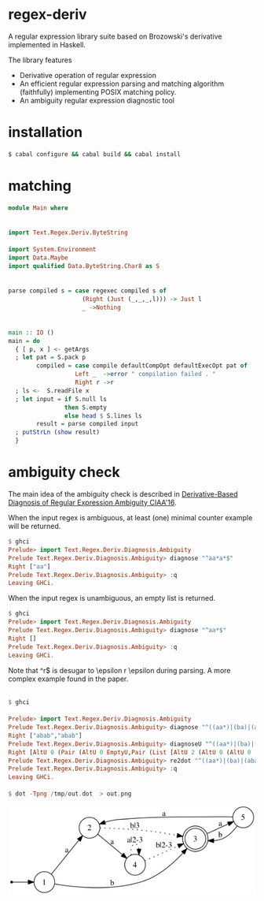 regex-deriv
===========

A regular expression library suite based on Brozowski's derivative implemented in Haskell.

The library features 
- Derivative operation of regular expression
- An efficient regular expression parsing and matching algorithm (faithfully) implementing POSIX matching policy.
- An ambiguity regular expression diagnostic tool

installation
============
```bash
$ cabal configure && cabal build && cabal install
```
matching 
===========
```haskell
module Main where


import Text.Regex.Deriv.ByteString

import System.Environment
import Data.Maybe
import qualified Data.ByteString.Char8 as S


parse compiled s = case regexec compiled s of 
                     (Right (Just (_,_,_,l))) -> Just l
                     _ ->Nothing


main :: IO ()
main = do 
  { [ p, x ] <- getArgs
  ; let pat = S.pack p
        compiled = case compile defaultCompOpt defaultExecOpt pat of
                   Left _  ->error " compilation failed . "
                   Right r ->r
  ; ls <-  S.readFile x
  ; let input = if S.null ls  
                then S.empty 
                else head $ S.lines ls
        result = parse compiled input
  ; putStrLn (show result)
  }
```
ambiguity check
=============
The main idea of the ambiguity check is described in
[Derivative-Based Diagnosis of Regular Expression Ambiguity CIAA'16](http://www.home.hs-karlsruhe.de/~suma0002/publications/DerivativesDiagnosisRegExAmbiguity.pdf).

When the input regex is ambiguous, at least (one) minimal counter
example will be returned.
```haskell
$ ghci
Prelude> import Text.Regex.Deriv.Diagnosis.Ambiguity
Prelude Text.Regex.Deriv.Diagnosis.Ambiguity> diagnose "^aa*a*$"
Right ["aa"]
Prelude Text.Regex.Deriv.Diagnosis.Ambiguity> :q
Leaving GHCi.
```
When the input regex is unambiguous, an empty list is returned.
```haskell
$ ghci
Prelude> import Text.Regex.Deriv.Diagnosis.Ambiguity
Prelude Text.Regex.Deriv.Diagnosis.Ambiguity> diagnose "^aa*$"
Right []
Prelude Text.Regex.Deriv.Diagnosis.Ambiguity> :q
Leaving GHCi.
```

Note that ^r$ is desugar to \epsilon r \epsilon during parsing.
A more complex example found in the paper.  
```haskell

$ ghci

Prelude> import Text.Regex.Deriv.Diagnosis.Ambiguity
Prelude Text.Regex.Deriv.Diagnosis.Ambiguity> diagnose "^((aa*)|(ba)|(aba))*b$"
Right ["abab","abab"]
Prelude Text.Regex.Deriv.Diagnosis.Ambiguity> diagnoseU "^((aa*)|(ba)|(aba))*b$"
Right [AltU 0 (Pair (AltU 0 EmptyU,Pair (List [AltU 2 (AltU 0 (AltU 0 (Pair (Pair (Letter 'a',Letter 'b'),Letter 'a'))))],Pair (AltU 0 (Letter 'b'),AltU 0 EmptyU)))),AltU 0 (Pair (AltU 0 EmptyU,Pair (List [AltU 0 (AltU 0 (AltU 0 (Pair (Letter 'a',List [])))),AltU 1 (AltU 0 (AltU 0 (Pair (Letter 'b',Letter 'a'))))],Pair (AltU 0 (Letter 'b'),AltU 0 EmptyU))))] 
Prelude Text.Regex.Deriv.Diagnosis.Ambiguity> re2dot "^((aa*)|(ba)|(aba))*b$" "/tmp/out.dot"
Prelude Text.Regex.Deriv.Diagnosis.Ambiguity> :q
Leaving GHCi.

$ dot -Tpng /tmp/out.dot  > out.png
```
![out.png](output/out.png)
